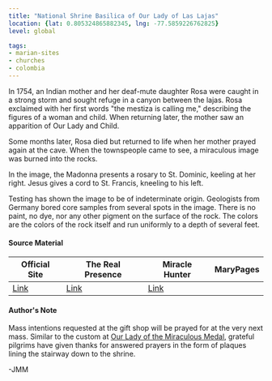 ```yaml
---
title: "National Shrine Basilica of Our Lady of Las Lajas"
location: {lat: 0.805324865882345, lng: -77.5859226762825}
level: global

tags:
- marian-sites
- churches
- colombia
---
```


In 1754, an Indian mother and her deaf-mute daughter Rosa were caught in a strong storm and sought refuge in a canyon between the lajas.  Rosa exclaimed with her first words "the mestiza is calling me," describing the figures of a woman and child.  When returning later, the mother saw an apparition of Our Lady and Child.

Some months later, Rosa died but returned to life when her mother prayed again at the cave. When the townspeople came to see, a miraculous image was burned into the rocks.

In the image, the Madonna presents a rosary to St. Dominic, keeling at her right.  Jesus gives a cord to St. Francis, kneeling to his left.

Testing has shown the image to be of indeterminate origin. Geologists from Germany bored core samples from several spots in the image.  There is no paint, no dye, nor any other pigment on the surface of the rock.  The colors are the colors of the rock itself and run uniformly to a depth of several feet.

#### Source Material

| Official Site | The Real Presence | Miracle Hunter | MaryPages |
| --- | --- | --- | --- |
| [Link](https://www.laslajas.org/) | [Link](http://www.therealpresence.org/eucharst/misc/BVM/109_LAJAS_96x96.pdf) | [Link](http://www.miraclehunter.com/marian_apparitions/approved_apparitions/guaitara/index.html) | |

#### Author's Note

Mass intentions requested at the gift shop will be prayed for at the very next mass.  Similar to the custom at [Our Lady of the Miraculous Medal](/places/fr-paris-chapel-of-our-lady-of-the-miraculous-medal), grateful pilgrims have given thanks for answered prayers in the form of plaques lining the stairway down to the shrine.

-JMM
